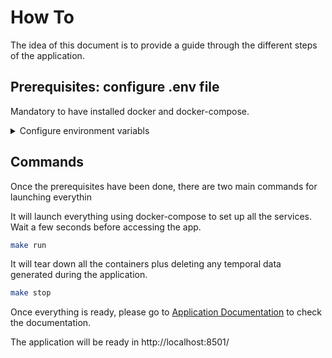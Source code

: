 # How To

The idea of this document is to provide a guide through the different steps of the application.

## Prerequisites: configure .env file

Mandatory to have installed docker and docker-compose.

<details>
  <summary>Configure environment variabls</summary>

You should create a *.env* file in the root directory of the project to load all the environment variables required. There is [template file](../.env_template) with all the necessary information.

- **API_VERSION**: version of the API.
- **APP_NAME**: name of the app.
- **ENVIRONMENT**: environment where the system is located. The idea is that if you change from dev to compose, it will switch from Milvus little to a Milvus standalone instance.
- **BACKEND_HOSTNAME**: hostname of the backend container, this hostname should be the same as that in the [docker-compose](../docker-compose.yml).
- **BACKEND_PORT**: port of the backend container, this port should be the same as that in the [docker-compose](../docker-compose.yml).
- **FRONTEND_PORT**:port of the frontend container, this port should be the same that in the [docker-compose](../docker-compose.yml).
- **DATABASE_HOSTNAME**: hostname of the database container, this hostname should be the same as that in the [docker-compose](../docker-compose.yml).
- **DATABASE_PORT**: port of the database container, this port should be the same as that in the [docker-compose](../docker-compose.yml).
- **DATABASE_DIALECT**: the dialect of the database container, to connect this system.
- **DATABASE_NAME**: name of the database where all the operations are going to be done.
- **DATABASE_USERNAME**: name of the user for the database service.
- **DATABASE_PASSWORD**: name of the password used.
- **EMBEDDING_PROVIDER_MODEL**: embedding provider to use its embedding models, right now it is only available openai.
- **EMBEDDING_MODEL**: embedding model allowed by the provider to be used. For OpenAI check this [list](https://platform.openai.com/docs/guides/embeddings/embedding-models).
- **EMBEDDING_DIMENSION**: embedding dimension that should return the embedding model. Check the model's limitations to see the maximum number allowed.
- **EMBEDDING_KEY**: token key of the provider to be used by the application. Check this [link](https://platform.openai.com/api-keys) to generate the OpenAI key.
- **LLM_PROVIDER_MODEL**: LLM provider to use its llm models, right now it is only available openai and anthropic.
- **LLM_MODEL**: llm model allowed by the provider to be used. Check the list from [OpenAI](https://platform.openai.com/docs/models/o1) and [Anthropic](https://docs.anthropic.com/en/docs/about-claude/models) to select the model.
- **LLM_KEY**: token key of the provider to be used by the application.
- **MILVIS_LITTLE**: name of the Milvus little file used for storing all the vectorial database.
- **MILVUS_HOSTNAME**: hostname of the Milvus container, this hostname should be the same as that in the [docker-compose](../docker-compose.yml).
- **MILVUS_PORT**: port of the Milvus container, this port should be the same as that in the [docker-compose](../docker-compose.yml).

>> NOTE: It is very important to **configure the correct parameters** for the EMBEDDING and LLM attributes. Check the provider's proper names to set up all the ENV variables.
>> NOTE: It is important to rename this file from **.env_template** to **.env**
</details>

## Commands

Once the prerequisites have been done, there are two main commands for launching everythin

It will launch everything using docker-compose to set up all the services. Wait a few seconds before accessing the app.

```bash
make run
```

It will tear down all the containers plus deleting any temporal data generated during the application.

```bash
make stop
```

Once everything is ready, please go to [Application Documentation](0101_application.md) to check the documentation.

The application will be ready in http://localhost:8501/